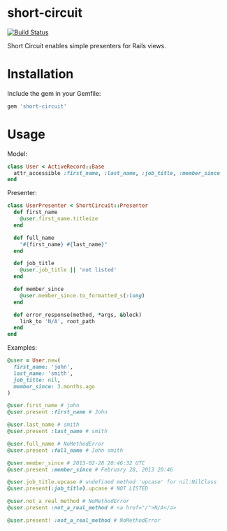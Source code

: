 short-circuit
=============

[![Build Status](https://travis-ci.org/jpruetting/short-circuit.png?branch=master)](https://travis-ci.org/jpruetting/short-circuit)

Short Circuit enables simple presenters for Rails views.


Installation
=============

Include the gem in your Gemfile:

```ruby
gem 'short-circuit'
```

Usage
=============

Model:

```ruby
class User < ActiveRecord::Base
  attr_accessible :first_name, :last_name, :job_title, :member_since
end
```

Presenter:

```ruby
class UserPresenter < ShortCircuit::Presenter
  def first_name
    @user.first_name.titleize
  end

  def full_name
    "#{first_name} #{last_name}"
  end

  def job_title
    @user.job_title || 'not listed'
  end

  def member_since
    @user.member_since.to_formatted_s(:long) 
  end

  def error_response(method, *args, &block)
    link_to 'N/A', root_path
  end
end
```

Examples:

```ruby
@user = User.new(
  first_name: 'john',
  last_name: 'smith',
  job_title: nil,
  member_since: 3.months.ago
)

@user.first_name # john
@user.present :first_name # John

@user.last_name # smith
@user.present :last_name # smith

@user.full_name # NoMethodError
@user.present :full_name # John smith

@user.member_since # 2013-02-28 20:46:32 UTC
@user.present :member_since # February 28, 2013 20:46

@user.job_title.upcase # undefined method 'upcase' for nil:NilClass
@user.present(:job_title).upcase # NOT LISTED

@user.not_a_real_method # NoMethodError
@user.present :not_a_real_method # <a href="/">N/A</a>

@user.present! :not_a_real_method # NoMethodError
```
